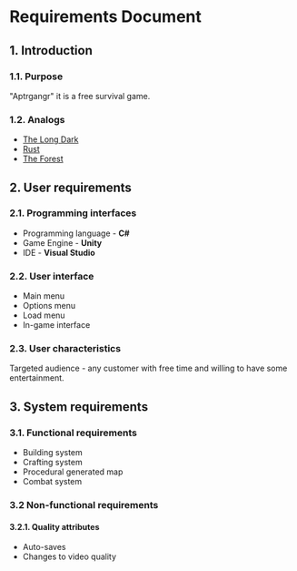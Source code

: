 # Requirements Document
## 1. Introduction
### 1.1. Purpose 
"Aptrgangr" it is a free survival game.
### 1.2. Analogs
* [The Long Dark](https://store.steampowered.com/app/305620/The_Long_Dark/)
* [Rust](https://store.steampowered.com/app/252490/Rust/)
* [The Forest ](https://store.steampowered.com/app/242760/The_Forest/)

## 2. User requirements
### 2.1. Programming interfaces
* Programming language - **C#**
* Game Engine - **Unity**
* IDE - **Visual Studio**
### 2.2. User interface
* Main menu
* Options menu
* Load menu
* In-game interface 
### 2.3. User characteristics
Targeted audience - any customer with free time and willing to have some entertainment.

## 3. System requirements
### 3.1. Functional requirements
* Building system
* Crafting system
* Procedural generated map
* Combat system
### 3.2 Non-functional requirements
#### 3.2.1. Quality attributes
* Auto-saves
* Changes to video quality
